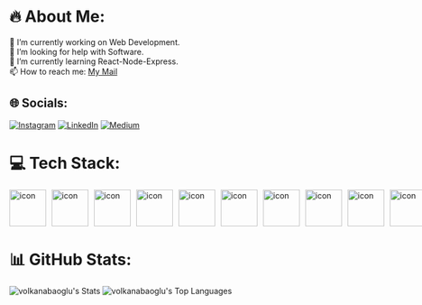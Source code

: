 #  🔥 About Me:
🔭 I’m currently working on Web Development.<br>🤝 I’m looking for help with Software.<br>🌱 I’m currently learning React-Node-Express.<br>📫 How to reach me: <a href="abaoglu.2002@gmail.com">My Mail</a>


## 🌐 Socials:
[![Instagram](https://img.shields.io/badge/Instagram-%23E4405F.svg?logo=Instagram&logoColor=white)](https://www.instagram.com/volkanabaoglu/) [![LinkedIn](https://img.shields.io/badge/LinkedIn-%230077B5.svg?logo=linkedin&logoColor=white)](https://www.linkedin.com/in/vabaoglu/) [![Medium](https://img.shields.io/badge/Medium-12100E?logo=medium&logoColor=white)](https://medium.com/@volkanabaoglu) 

# 💻 Tech Stack:
<div style="display: flex; flex-direction: col;">
    <div style="display: flex; flex-direction: row;">
    <div style="margin-right: 10px;">
        <img src="https://techstack-generator.vercel.app/js-icon.svg" alt="icon" width="65" style="width: 65px; height: 65px;">
    </div>
    <div style="margin-right: 10px;">
        <img src="https://techstack-generator.vercel.app/ts-icon.svg" alt="icon" width="65" style="width: 65px; height: 65px;">
    </div>
    <div style="margin-right: 10px;">
        <img src="https://techstack-generator.vercel.app/react-icon.svg" alt="icon" width="65" style="width: 65px; height: 65px;">
    </div>
    <div style="margin-right: 10px;">
        <img src="https://techstack-generator.vercel.app/redux-icon.svg" alt="icon" width="65" style="width: 65px; height: 65px;">
    </div>
    <div style="margin-right: 10px;">
        <img src="https://techstack-generator.vercel.app/github-icon.svg" alt="icon" width="65" style="width: 65px; height: 65px;">
    </div>
    <div style="margin-right: 10px;">
        <img src="https://techstack-generator.vercel.app/docker-icon.svg" alt="icon" width="65" style="width: 65px; height: 65px;">
    </div>
    <div style="margin-right: 10px;">
        <img src="https://techstack-generator.vercel.app/mysql-icon.svg" alt="icon" width="65" style="width: 65px; height: 65px;">
    </div>
</div>
<div style="display: flex; flex-direction: row;">
     <div style="margin-right: 10px;">
        <img src="https://techstack-generator.vercel.app/restapi-icon.svg" alt="icon" width="65" style="width: 65px; height: 65px;">
    </div>
    <div style="margin-right: 10px;">
        <img src="https://techstack-generator.vercel.app/prettier-icon.svg" alt="icon" width="65" style="width: 65px; height: 65px;">
    </div>
    <div style="margin-right: 10px;">
        <img src="https://techstack-generator.vercel.app/csharp-icon.svg" alt="icon" width="65" style="width: 65px; height: 65px;">
    </div>
    <div style="margin-right: 10px;">
        <img src="https://techstack-generator.vercel.app/nginx-icon.svg" alt="icon" width="65" style="width: 65px; height: 65px;">
    </div>
    <div>
        <img src="https://techstack-generator.vercel.app/kubernetes-icon.svg" alt="icon" width="65" style="width: 65px; height: 65px;">
    </div>
</div>
</div>



# 📊 GitHub Stats:
![volkanabaoglu's Stats](https://github-readme-stats.vercel.app/api?username=volkanabaoglu&theme=vue-dark&show_icons=true&hide_border=true&count_private=true)
![volkanabaoglu's Top Languages](https://github-readme-stats.vercel.app/api/top-langs/?username=volkanabaoglu&theme=vue-dark&show_icons=true&hide_border=true&layout=compact)


<!-- Proudly created with GPRM ( https://gprm.itsvg.in ) -->
